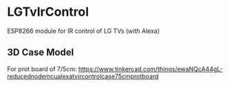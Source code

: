 # LGTvIrControl
ESP8266 module for IR control of LG TVs (with Alexa)

## 3D Case Model
For prot board of 7/5cm: https://www.tinkercad.com/things/ewaNQcA44gL-reducednodemcualexatvircontrolcase75cmprotboard
